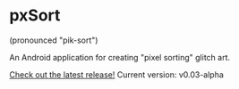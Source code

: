 # pxSort
(pronounced "pik-sort")

An Android application for creating "pixel sorting" glitch art.

[Check out the latest release!](https://github.com/g-whiz/pxSort/releases)
Current version: v0.03-alpha
